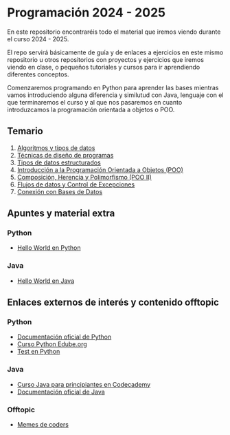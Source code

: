 # Programación 2024 - 2025

En este repositorio encontraréis todo el material que iremos viendo durante el curso 2024 - 2025. 

El repo servirá básicamente de guía y de enlaces a ejercicios en este mismo repositorio u otros repositorios con proyectos y ejercicios que iremos viendo en clase, o pequeños tutoriales y cursos para ir aprendiendo diferentes conceptos.

Comenzaremos programando en Python para aprender las bases mientras vamos introduciendo alguna diferencia y similutud con Java, lenguaje con el que terminaremos el curso y al que nos pasaremos en cuanto introduzcamos la programación orientada a objetos o POO.

## Temario

1. [Algoritmos y tipos de datos](/tema1/)
2. [Técnicas de diseño de programas](/tema2)
3. [Tipos de datos estructurados](/tema3)
4. [Introducción a la Programación Orientada a Objetos (POO)](/tema4)
5. [Composición, Herencia y Polimorfismo (POO II)](/tema5)
6. [Flujos de datos y Control de Excepciones](/tema6)
7. [Conexión con Bases de Datos](/tema7)

## Apuntes y material extra

### Python

- [Hello World en Python](hello-world.py)

### Java

- [Hello World en Java](HelloWorld.java)

## Enlaces externos de interés y contenido offtopic

### Python

- [Documentación oficial de Python](https://docs.python.org/3/)
- [Curso Python Edube.org](https://edube.org/study/pe1)
- [Test en Python](./offtopic/tests_en_Python/)

### Java

- [Curso Java para principiantes en Codecademy](https://www.codecademy.com/learn/learn-java)
- [Documentación oficial de Java](https://docs.oracle.com/en/java/javase/22/docs/api/index.html)

### Offtopic

- [Memes de coders](./offtopic/memes/)
